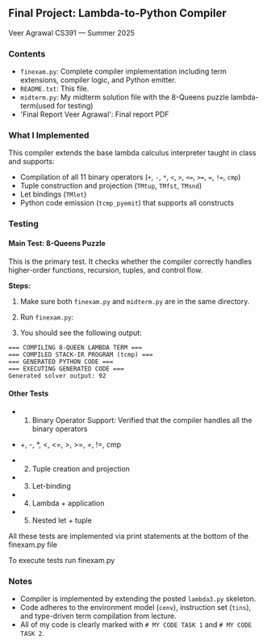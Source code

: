 
## Final Project: Lambda-to-Python Compiler

Veer Agrawal
CS391 — Summer 2025

### Contents

* `finexam.py`: Complete compiler implementation including term extensions, compiler logic, and Python emitter.
* `README.txt`: This file.
* `midterm.py`: My midterm solution file with the 8-Queens puzzle lambda-term(used for testing)
* 'Final Report Veer Agrawal': Final report PDF


### What I Implemented

This compiler extends the base lambda calculus interpreter taught in class and supports:

* Compilation of all 11 binary operators (`+`, `-`, `*`, `<`, `>`, `<=`, `>=`, `=`, `!=`, `cmp`)
* Tuple construction and projection (`TMtup`, `TMfst`, `TMsnd`)
* Let bindings (`TMlet`)
* Python code emission (`tcmp_pyemit`) that supports all constructs

### Testing

#### **Main Test: 8-Queens Puzzle**

This is the primary test. It checks whether the compiler correctly handles higher-order functions, recursion, tuples, and control flow. 

**Steps:**

1. Make sure both `finexam.py` and `midterm.py` are in the same directory.
2. Run `finexam.py`:

3. You should see the following output:

```
=== COMPILING 8-QUEEN LAMBDA TERM ===
=== COMPILED STACK-IR PROGRAM (tcmp) ===
=== GENERATED PYTHON CODE ===
=== EXECUTING GENERATED CODE ===
Generated solver output: 92
```

#### **Other Tests**

* 1) Binary Operator Support: Verified that the compiler handles all the binary operators
 - +, -, *, <, <=, >, >=, =, !=, cmp
* 2) Tuple creation and projection
* 3) Let-binding
* 4) Lambda + application
* 5) Nested let + tuple

All these tests are implemented via print statements at the bottom of the finexam.py file

To execute tests run finexam.py 


### Notes

* Compiler is implemented by extending the posted `lambda3.py` skeleton.
* Code adheres to the environment model (`cenv`), instruction set (`tins`), and type-driven term compilation from lecture.
* All of my code is clearly marked with `# MY CODE TASK 1` and `# MY CODE TASK 2`.

